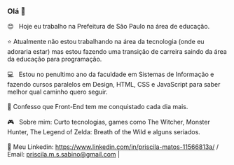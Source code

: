 ### Olá 👋


 :blush: &nbsp; Hoje eu trabalho na Prefeitura de São Paulo na área de educação.
 </br>
 <br/>:star: Atualmente não estou trabalhando na área da tecnologia (onde eu adoraria estar) mas estou fazendo uma transição de carreira saindo da área da educação para programação.
 <br/>
 <br/> :computer: &nbsp; Estou no penultimo ano da faculdade em Sistemas de Informação e fazendo cursos paralelos em Design, HTML, CSS e JavaScript para saber melhor qual caminho quero seguir.
 </br>
 </br> :heartbeat: Confesso que Front-End tem me conquistado cada dia mais.
 <br/>
 <br/> :video_game:  &nbsp; Sobre mim: Curto tecnologias, games como The Witcher, Monster Hunter, The Legend of Zelda: Breath of the Wild e alguns seriados.
 <br/>
 <br/> :email: Meu Linkedin: https://www.linkedin.com/in/priscila-matos-11566813a/ / Email: priscila.m.s.sabino@gmail.com
| 
